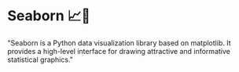 # Seaborn 📈🎨

"Seaborn is a Python data visualization library based on matplotlib. It provides a high-level interface for drawing attractive and informative statistical graphics."
